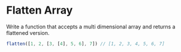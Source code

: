 # Flatten Array

Write a function that accepts a multi dimensional array and returns a flattened version.

```javascript
flatten([1, 2, [3, [4], 5, 6], 7]) // [1, 2, 3, 4, 5, 6, 7]
```
